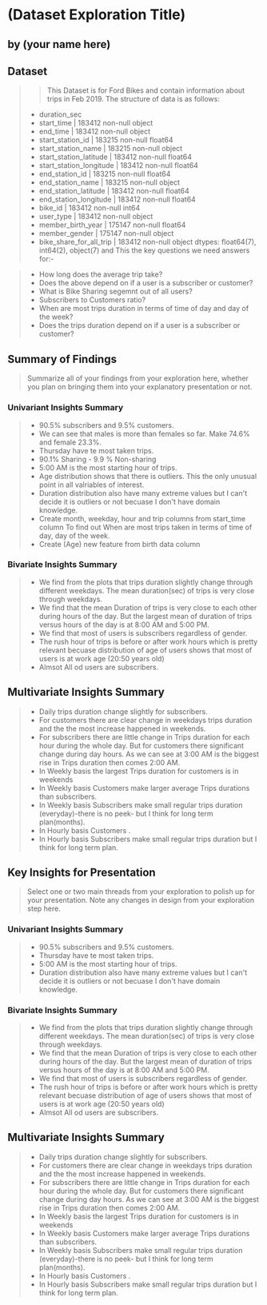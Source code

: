 # (Dataset Exploration Title)
## by (your name here)


## Dataset
> > This Dataset is for Ford Bikes and contain information about trips in Feb 2019. The structure of data is as follows:
> - duration_sec
> - start_time                |   183412 non-null  object
> - end_time                  |   183412 non-null  object 
> - start_station_id          |   183215 non-null  float64
> - start_station_name        |   183215 non-null  object 
> - start_station_latitude    |   183412 non-null  float64
> - start_station_longitude   |   183412 non-null  float64
> - end_station_id            |   183215 non-null  float64
> - end_station_name          |   183215 non-null  object  
> - end_station_latitude      |   183412 non-null  float64
> - end_station_longitude     |   183412 non-null  float64
> - bike_id                   |   183412 non-null  int64  
> - user_type                 |   183412 non-null  object 
> - member_birth_year         |   175147 non-null  float64
> - member_gender             |   175147 non-null  object 
> - bike_share_for_all_trip   |   183412 non-null  object 
> dtypes: float64(7), int64(2), object(7)
and This the key questions we need answers for:-

>- How long does the average trip take?
>- Does the above depend on if a user is a subscriber or customer?
>- What is Bike Sharing segemnt out of all users?
>- Subscribers to Customers ratio?
>- When are most trips duration in terms of time of day and day of the week?
>- Does the trips duration depend on if a user is a subscriber or customer?

## Summary of Findings

> Summarize all of your findings from your exploration here, whether you plan on bringing them into your explanatory presentation or not.
### Univariant Insights Summary
>- 90.5% subscribers and 9.5% customers.
>- We can see that males is more than females so far. Make 74.6%  and female 23.3%.
>- Thursday have te most taken trips.
>- 90.1% Sharing - 9.9 % Non-sharing
>- 5:00 AM is the most starting hour of trips.
>- Age distribution shows that there is outliers. This the only unusual point in all valriables of interest.
>- Duration distribution also have many extreme values but I can't decide it is outliers or not becuase I don't have domain knowledge.
>- Create month, weekday, hour and trip columns from start_time column To find out When are most trips taken in terms of time of day, day of the week.
>- Create (Age) new feature from birth data column
### Bivariate Insights Summary
> - We find from the plots that trips duration slightly change through different weekdays. The mean duration(sec) of trips is very close through weekdays.
> - We find that the mean Duration of trips is very close to each other during hours of the day. But the largest mean of duration of trips versus hours of the day is at 8:00 AM and 5:00 PM.
> - We find that most of users is subscribers regardless of gender. 
> - The rush hour of trips is before or after work hours which is pretty relevant becuase distribution of age of users shows that most of users is at work age (20:50 years old)
> - Almsot All od users are subscribers. 
## Multivariate Insights Summary
> - Daily trips duration change slightly for subscribers.
> - For customers there are clear change in weekdays trips duration and the the most increase happened in weekends.
> - For subscribers there are little change in Trips duration for each hour during the whole day. But for customers there significant change during day hours. As we can see at 3:00 AM is the biggest rise in Trips duration then comes 2:00 AM.
> - In Weekly basis the largest Trips duration for customers is in weekends
> - In Weekly basis Customers make larger average Trips durations than subscribers.
> - In Weekly basis Subscribers make small regular trips duration (everyday)-there is no peek- but I think for long term plan(months).
> - In Hourly basis Customers .
> - In Hourly basis Subscribers make small regular trips duration but I think for long term plan. 
## Key Insights for Presentation

> Select one or two main threads from your exploration to polish up for your presentation. Note any changes in design from your exploration step here.
### Univariant Insights Summary
>- 90.5% subscribers and 9.5% customers.
>- Thursday have te most taken trips.
>- 5:00 AM is the most starting hour of trips.
>- Duration distribution also have many extreme values but I can't decide it is outliers or not becuase I don't have domain knowledge.
### Bivariate Insights Summary
> - We find from the plots that trips duration slightly change through different weekdays. The mean duration(sec) of trips is very close through weekdays.
> - We find that the mean Duration of trips is very close to each other during hours of the day. But the largest mean of duration of trips versus hours of the day is at 8:00 AM and 5:00 PM.
> - We find that most of users is subscribers regardless of gender. 
> - The rush hour of trips is before or after work hours which is pretty relevant becuase distribution of age of users shows that most of users is at work age (20:50 years old)
> - Almsot All od users are subscribers. 
## Multivariate Insights Summary
> - Daily trips duration change slightly for subscribers.
> - For customers there are clear change in weekdays trips duration and the the most increase happened in weekends.
> - For subscribers there are little change in Trips duration for each hour during the whole day. But for customers there significant change during day hours. As we can see at 3:00 AM is the biggest rise in Trips duration then comes 2:00 AM.
> - In Weekly basis the largest Trips duration for customers is in weekends
> - In Weekly basis Customers make larger average Trips durations than subscribers.
> - In Weekly basis Subscribers make small regular trips duration (everyday)-there is no peek- but I think for long term plan(months).
> - In Hourly basis Customers .
> - In Hourly basis Subscribers make small regular trips duration but I think for long term plan. 